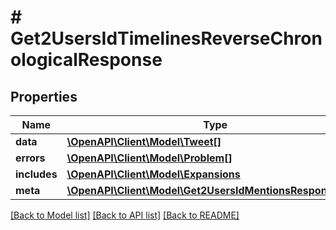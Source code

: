 # # Get2UsersIdTimelinesReverseChronologicalResponse

## Properties

Name | Type | Description | Notes
------------ | ------------- | ------------- | -------------
**data** | [**\OpenAPI\Client\Model\Tweet[]**](Tweet.md) |  | [optional]
**errors** | [**\OpenAPI\Client\Model\Problem[]**](Problem.md) |  | [optional]
**includes** | [**\OpenAPI\Client\Model\Expansions**](Expansions.md) |  | [optional]
**meta** | [**\OpenAPI\Client\Model\Get2UsersIdMentionsResponseMeta**](Get2UsersIdMentionsResponseMeta.md) |  | [optional]

[[Back to Model list]](../../README.md#models) [[Back to API list]](../../README.md#endpoints) [[Back to README]](../../README.md)
